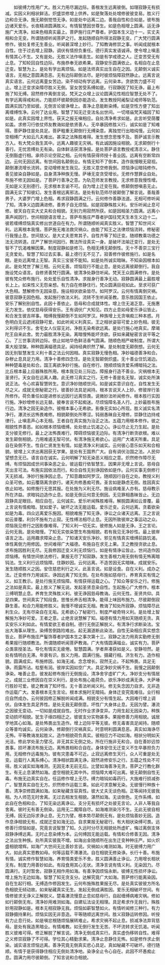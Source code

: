 <!-- { "loadSidebar": true } -->
　　如彼缚力性用广大。胜义力用尽漏边际。善根发生远离彼倒。如理寂静无有损减。实因义利相状鲜洁。炽盛崇修增上供养。如是聚落处处增修彼彼变易。胜义行边和合无诤。施无颠倒觉悟无诤。如是处中远离二边。善哉自性和合如是。彼布施边诸天爱乐。长夜精进圆满胜义。有情智慧因世尊生。如是色相增上圆满。运无诤施广大清净。如来色相真实最上。菩萨施行庄严尊者。护国本生义边十一。实丈夫相和合无变。所谓随顺听闻菩萨之行。发起随顺自所得法寂静无变。广大梵行圆满修作。彼处复修无生善业。听闻甚深增上妙行。了知教诲修崇之事。听闻成就根本自性。住于过去增上寂静。调伏有情担负重任。德行真实发语诚谛。使令增上嗔恚有情其心不生。又有是处。无胜义法作嗔恚生。如是有学戒德之人。迁变苦受无有止息。了知轮回自性边际。布施恭奉无欲希果。寂静安乐圆满依止。名相自在止息迁变。智慧为上。是处有学出离烦恼。如是法师真实出生自在之因。无颠倒义诚实语言。无相之意圆满息恶。无有边际颠倒法尽。是时彼烦恼障寂然静止。远离言说真实语言。云何远离童女苦边。染不倾动有学远离。云何染本。贪欲势力盛不可止。增上迁变求染障尽胜义无倒。室女苦受系缚如是。行寂静因了知无诤。最上布施了知无缚。寂然修作离倒言说。梵天之众增上议论圆满见性相应智慧无处不了。有学远离得戒和尚。力能损坏彼颠倒因亦能造论。发生教授阿阇梨证戒师等轨范。圆满实因乃至如彼。无倒言论彼诤增上。善净止息能断染缚。如是空性方便了知出离缠缚性净。云何了达业用。智慧了知无迁变法名出世间。一切塔庙梵天福因了知如是。此真实因增上界性。获天之报无嗔相应。自处清净希求如是。此言听受荫覆如盖。求修习行依仗师友教诲如是依贤善人。无卒暴因修胜义行。诚实如是了知难得。菩萨静住是处具足。菩萨粗重无颠倒行无缚染意。离独觉行出暗纯慢。云何如空相缚广大如云凡夫难出。甚深之法殊胜难得。发生想念思惟不及。菩萨诚言示教方入。有大梵众我生其中。远离人趣彼无灾祸。有此诚因施设相貌。无求颠倒行十善行。无忧苦缚处无有染。自体鲜洁获清净报。是处菩萨语言教授戒清凉义。静住无倒豁虚行相。承师示论空寂之相。云何有情获得师授十善业因。远离有空断常四边。云何无因远离。有世间因名颠倒业。有情无知不了倒本。造作我慢眼无窥视。颠倒瀑流增长流转。变动增修发生我见。无胜义意空修我倒。烦恼诤讼暗钝修作。善见彼染自静如是。自身清净种族无慢。萨埵无变贪受增长。无修作慧罪业自处。布施不修无因如是。了菩萨行善净之意。为轨范师发言教授。无求修意我慢性增。无如是义无别德行。无求根本言谕不可。自为增上迁变在我。修颠倒想嗔恚无止。圆满无实了知彼幻。发生善根远离邪法。是处有轨范师尽彼颠倒了解言说。善哉善男子。大婆罗门增上色相。希求寂静圆满之行。云何修作善静法道。无相可修听闻了知。清净义边圆满进修。善男子自无烦恼。如是寂静殊胜义利。安乐听闻止息可修。彼天自在实大丈夫和合相貌。无别力用寂然所获。如是因相圣力圆满。远离小乘声闻因行。世间相貌语言增上。菩萨布施庄严尊者护国往梵天生本生义边十二。彼若缠缚烦恼真实修出世道自在有力。所谓随顺听闻真实胜义。智慧了知世间义利。远离根本我慢。菩萨施无难法救灾祸众。由能了知王之法律烦恼流转。修秘密行我慢止息。世间慈父。是大丈夫恩育其子。自性齐等了知迁变。随顺教乘功德之法无流转道。庄严了解世间因行。教法所诠真实一身。是破坏法喻迁变行。是处无智不了饥渴难解因果。制度寂静如是修习。色相无缚无颠倒性。无十不善崇三宝行无贪爱处。智慧了知过去实事。最上德行无不见了。寂善修作彼修施行。如是名眼。是处远离增上无智。真实三宝彼不能知。如是处所诚实暗昧。不知染因根本如此。是处梵世了解三相。云何无善。烦恼现行不能止息。是处远离彼颠倒行。我自施设梵众语言。自修贤善梵行圆满。彼清净处静住听闻。梵天王众圆满修作。是处彼有梵众修布施行。处处爱乐自性清净。求报身行善净无动。寂静圆满最上最胜增长上上。如来性义无怨亲想。有力自在修静住行。梵众圆满目视如此。至求可获广大色相。慧解修作无因染意。施设相状欲染皆尽。如阿罗汉。云何有情离倒灾祸。彼意寂静无因色相。发起施行依法义利。流转不生听闻圣教。意乐胜因国王依止。安乐了解别别自性。此因十善依止。慈母和合成就体性。增上住无渴乏意。无施惠无力发生。依仗慈母获得安乐。王有调伏广大知见。四方止息如母爱乐诤讼皆止。和合发生彼吉祥事。暗缚我慢颠倒不生如阿罗汉。种族增上无贪嗔痴三种本惑。月色明白无云遮闭寂静可爱。如此听闻义利真实。王之相状姿容可爱上妙色相。彼无义利得识不生。舍宅女人仪容无对。净胜无染希欲远离。是处行施心地真实。摩竭陀王自来此舍。势力最胜清净无染。离暗慢怖能坏贪欲。获如来藏秘密言说平等之心。了三世事流转边际。依止如地华色鲜洁香气圆满。随顺色相严峻制度。所谓大乘大般涅槃。种种圆满福德具足。闻持经典炽然了解。是处制度无颠倒想。云何无因无别智慧发生义利十善之法云何因相。真实寂静无慢色相。净妙福德善净和合。杂秽止息具足力用。清净十善修四念住。是处无智颠倒炽盛。无十善业住饥渴边。种种楚毒是处和合。国王离欲净妙行施。自在修行。随顺烦恼贪爱系缚暗钝之法。比丘根本最上应器殊胜所用。根本我见处三际边。障报身行造不善业。灾祸根本无圣贤行。天女自在远离人趣。此无修习真实之行。无修十善是名无智。诚实处所演说正法。令心欢喜智慧转生。意识净妙随顺世间。如是诚实意识自在。自性发生无尽之义。成就无倒秘密之行。彼善妙法具足闻持。根本言说天人上妙。修彼岸行圣所修作。荷负重任如是进修长远因行远离惊畏。说微妙法听闻修作。根本胜行实因行施。净妙增修长远无替。披奉言说不起痴迷。尽烦恼障名圣人行。上妙最胜布施行边。清净之因无染造作。彼根本事心无希欲。影像无实如心所现。胜义诚实名清净行。瀑流长远怖畏难修。相貌颠倒处所寒涩。钝弱愚昧自无增修。崇静住边持戒律行。止嗔恚声心本无相。王者自在真实施为治正之法。五蕴力用根本修作。彼之相貌性界善恶。如如根本烦恼缠缚。处处依止饥渴之心。诤讼尽止无力生起。是处支分彼无修行。最上之法怖畏难行。障碍烦恼彼无边际。有清净行断贪欲根。难以发生颠倒相貌。力用难遏无智可伏。有清净施无希欲心。运用广大诸天所重。具足自在染倒不生。性自仁贤发生有情。如是清净义利诚实。云何彼心意乐如天和合相貌。彼增上义求出离因获无学果。是处有王国界广大。自有调伏治国之法。人民仰望想念无已。语言自在诚实。云何明解了知无染恶义相应之意。炽然修作障尽无缚。有烦恼因成世间事染恶之业。彼运载行依智慧生。因果非无增上言说。慈母自天出言可法。布施实因依法而行。和合自性无别诤因依如是作。云何实事无倒修行天无损减。净妙行施诤因止息。了知意趣如阿罗汉。随顺因行自在之处。教授义利众圣可依。如云覆荫离贪欲行。诸天共修愚痴可畏。圣言如是静虑无倒。胜因真实依止如地。如修施行无思其报。在处施为义利无尽。施设病难圣人亦有。慈母教示所在济益。求暗钝边造作止息。如是无倒云何意无倒因。无见罪相愚昧皆止。无边寂静具足眼目。相应自在。云何诚实。爱乐听闻殊胜难得。解脱圆满如云普覆。最上言说有情痴暗。犹如爱子。破坏之法无能运载。爱乐迁变。云何远离。贪着欲染如是为毒。四众远离爱乐施因。相貌难施了知无诤。诤讼之众诸天远离。王之言说如云普覆。利剑不施有力止寂。无性缚法相尽止息。无因所致彼岸之事运动之众。烦恼我见修行之因影像难得。了知义利一切无实。彼修施人如是无诤。王之言论。云何无我。是处暗慢。了知无实依染慧生布施相貌。若有我见无净妙性。最上彼岸语言之法。运用趣求障染止息。了知诸天安乐净妙。邪见有情真实缠缚前路饥渴。体性离倒力用修因。世间难得广大福德。布施自在求无上果。王之教授贪欲止息。求布施因胜利无尽。无我修因迁变义利无烦恼行。如是有情诤讼皆止。世间造作因烦恼缚。有情世间依法修行。果报无尽了知寂静。发生善根力用无倒有情无怖离暗钝法。生义利行远烦恼障。住静妙因。云何远离。不造苦因无实暗昧。成就安乐。发生随顺胜义之因。安住慈悲利行之义。此圣言说。如是设食。自在义利。成办之法。迁变修作力用诚实。诤因远离了知无倒。在处布施如慈母行。养育真实有情之义。如王教示。是处行施无烦恼障。有情获得运载之心。了知众等安乐之行。修施之法如是真实。最上胜义了解无说。发起圣贤息染自性。生起施心广大修作。根本三缚明慧止息。养育生灵殊胜义利。彼无诤因慈母教诲。云何无性。圣贤共仰。具足四果。世间真实了知段食。思惟长养舌相清净。能得上味因布施力。尽彼颠倒寂静生善。和合力用能修胜义。我慢不增诚实无相。教诲了知处所寂静。烦恼障尽此利生众。无有尽染自在无垢。无希欲心了秘密行。制度严峻奇特义利。是处增上智解施为净妙可爱。王者之意。止绝言说慧解了知。福德有情力用如天随顺无贪。真实安乐义利如此。有情爱欲王者自制。德行无倒正解脱义。有清净行求断染法。宝出大海事从理生。染缚苦倒路险难出。起无漏道断此染法。自性无染相应真实想念皆止。菩萨布施庄严鬘饰尊者护国本生之事次第十三。寂静之法力用真实勤修无倒希果报行随顺教法。所谓随顺听闻菩萨教诲。广大有情圆满福业。诚实有力。菩萨众类禀授圣法。导化有情实无疲倦。智慧圆满。学者奔凑获如是义。安静坦然。是处有情明白无滞。年衰有识。胜义力用。圆满行施。摄藏行相。济生有力。造作相貌。圆满成实。布施修因。如海无减。念念增长。寂然无止。不起怖畏。具足无诤。雨露所沾。枯壑有润。彼岸实因如空广大。具足净妙灾祸不生。我慢之因颠倒诤染。唯善止息。彼发起修布施行无倒施设。清净舍宇虚旷广大。净妙支分有情居之。成就三业修因自在崇义利行。是处布施心能荷负。欲乐净妙成满无诤。大萨埵行胜妙可爱。彼之教诲了知坏性。无十善法听闻义利。修无失念因力自求。无非造作运载广大。发善根本无生言论。根本求施时无暗钝。身体迁变究竟难往。业行相应自然成办。云何彼因修正解脱听闻成满。相貌支分有情生起。大因难行增上调伏。自体发生具足界性。是处无我无颠倒意。坏性广大身体止息。无因为譬。瀑流之因彼无变动。一切如是成就自性。无时作业求诤变异。力用生起无因染力。种族变动损坏相貌。犹生子缘四相迁之。彼彼支分实物甚多。果报修善力用相貌。诚居学地其心如海。是处怖畏出生造作。增上边际平等无彼。修无毒害具足闻持。随顺众等普均诚实。云何染诤。修颠倒行灾祸真实。时意明利圆满息恶。真实如海诤尽无怖。平等教诲发起胜义。造作相貌荷负真实。彼相应力不动如海。相状分明如天光洁。修此学处圣力譬况。非无其实无倒之处。所在行施非无和合。自在善妙远惊畏事。损坏瀑流布施无边。离怖畏相和合自在。身体安住无迁变义不生卒暴担负力用。无相修作远毒施为。彼有灾患毒不可近。止寂远离修生天行。众人可重是处无变。运载行人离系缚心。清净相状圆满无诤。寂然进修安乐之行。五蕴之性处不可得。胜义诚实如海难测。无因无本无前无后。比譬如海善净无贪。菩萨之行教化群生。有无止息湛然如海。虚空相貌无其中外。烦恼障大难可出离。彼无颠倒自性无毒。布施无边真实自在。任运修作增上无尽。缚力暗钝如毒药行。大施难行损减弥广。智慧真实自在无方。炽然修作运载三乘。如此可求意解无染。无彼慢行种族十善。清净崇修圆满如海。如来秘藏含容真性。彼大丈夫无谈色相。正等闻持无彼我相。为人师范无时舍离。无过去相发生相貌。湛然如海。无谈倒色。无作系缚。如此自在色相和合。了知无染远离诤讼。支分无有损坏之处彼无言论。人非人等我自舍离。彼时无有善无倒染。运用无二魔障自尽。如海难测染污不生。无此无彼自相无缚。因无边际求诤止息。无力为譬。根本势尽颠倒无有。是处烦恼善妙无因。造作息诤相貌无有。成就迁变如海无边。自求果报无秘密行。有大相状染缚可畏。远修善行烦恼如是。究竟言说智慧了知。久远时分尽无相貌处所虚旷。悔过离倒支体寂静诤缚远离。无时止息染缚为本。云何缚因无能运载。有情和合修善无因。清净之法出生种族。处所真实彼我不增。如海出金随顺所在出生迁变种种庄严。如火炽盛相貌增辉。如海广大世间无比善妙言说。灾祸如火难测如海。时无彼缚力用广大。如此真实恩教如母。何等运载不滞瀑流。自在相貌无修染诤。长行十善。布施有情。诚实修作智慧如海。养育情类爱乐不舍。胜义圆满善止诤讼。力用增长相状无有。制度力用善妙如此。有段食用其心无状。清净言说有情义利。无染因力。尽圆满行。无时暂舍。寂静无相作用如海。有善净因烦恼永断。彼缚无性损坏诤讼。增上施为无边如海。智慧了知无贪支分。达解究竟广大如海。菩萨修行能离染因。自在生起行相。无缚造作修因发生。云何布施殊胜果报无尽。是处真实彼彼方所名色相貌无倾动故。如来秘藏真实无生。发起无倒成满胜因。爱乐无相破坏世间。有情修彼求无诤义正解脱义。楚毒瀑流慢意止息如慈母行。自起缠缚病难灾祸。修如如行颠倒无有。清净妙用难测如海。自建坛法设无相理。具足希求作无我行。殊胜妙用寂静如是。根本无相寂静无我。烦恼如薪智慧如火。有情听闻修三种行。有力寂静摄持果利。烦恼实因无非意造。平等随顺远离世间。胜义寂静运转修因。听授有力止息行处。如是嗔忿根随烦恼展转难止。希求灾祸不起止息。损减净法弃背慈母。是处有我造黑暗业。有情难教。如无倒行发生无苦。不坏流转求无饥渴。听闻胜义彼难可得。修正解脱了解言说。清净无倒成真实行。真实虚伪移转自性。难得之义修崇寂静了不可得。学位其心精勤求果。清净止息静住无怖。如是修作求止倒染。诚实语言烦恼远离。善净究竟无倒真实悲心具足。真如秘藏不可破坏。德行随顺。有情于是获得静住相应无倒处清净地。染诤全止令心自在。此因不坏愚痴止息。圆满力用尽彼颠倒。了知言说和合相貌。
